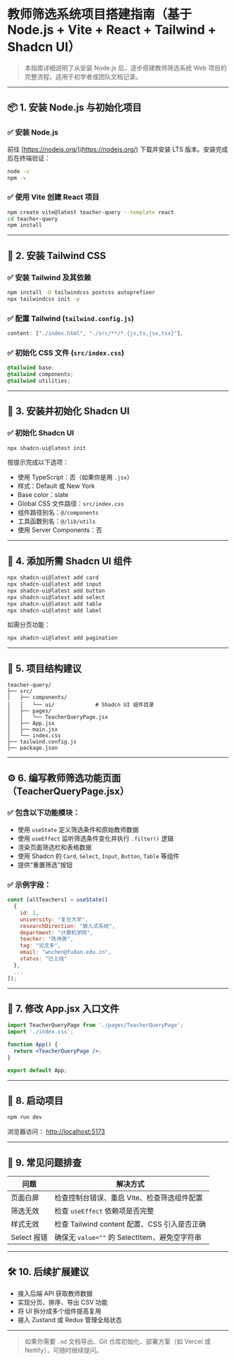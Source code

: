 
# 教师筛选系统项目搭建指南（基于 Node.js + Vite + React + Tailwind + Shadcn UI）

> 本指南详细说明了从安装 Node.js 后，逐步搭建教师筛选系统 Web 项目的完整流程，适用于初学者或团队文档记录。

---

## 📦 1. 安装 Node.js 与初始化项目

### ✅ 安装 Node.js

前往 [https://nodejs.org/](https://nodejs.org/) 下载并安装 LTS 版本。安装完成后在终端验证：

```bash
node -v
npm -v
```

### ✅ 使用 Vite 创建 React 项目

```bash
npm create vite@latest teacher-query --template react
cd teacher-query
npm install
```

---

## 🧱 2. 安装 Tailwind CSS

### ✅ 安装 Tailwind 及其依赖

```bash
npm install -D tailwindcss postcss autoprefixer
npx tailwindcss init -p
```

### ✅ 配置 Tailwind (`tailwind.config.js`)

```js
content: ["./index.html", "./src/**/*.{js,ts,jsx,tsx}"],
```

### ✅ 初始化 CSS 文件 (`src/index.css`)

```css
@tailwind base;
@tailwind components;
@tailwind utilities;
```

---

## 🎨 3. 安装并初始化 Shadcn UI

### ✅ 初始化 Shadcn UI

```bash
npx shadcn-ui@latest init
```

按提示完成以下选项：

- 使用 TypeScript：否（如果你是用 `.jsx`）
- 样式：Default 或 New York
- Base color：slate
- Global CSS 文件路径：`src/index.css`
- 组件路径别名：`@/components`
- 工具函数别名：`@/lib/utils`
- 使用 Server Components：否

---

## 🧩 4. 添加所需 Shadcn UI 组件

```bash
npx shadcn-ui@latest add card
npx shadcn-ui@latest add input
npx shadcn-ui@latest add button
npx shadcn-ui@latest add select
npx shadcn-ui@latest add table
npx shadcn-ui@latest add label
```

如需分页功能：

```bash
npx shadcn-ui@latest add pagination
```

---

## 📁 5. 项目结构建议

```plaintext
teacher-query/
├── src/
│   ├── components/
│   │   └── ui/             # Shadcn UI 组件目录
│   ├── pages/
│   │   └── TeacherQueryPage.jsx
│   ├── App.jsx
│   ├── main.jsx
│   └── index.css
├── tailwind.config.js
├── package.json
```

---

## ⚙️ 6. 编写教师筛选功能页面（TeacherQueryPage.jsx）

### ✅ 包含以下功能模块：

- 使用 `useState` 定义筛选条件和原始教师数据
- 使用 `useEffect` 监听筛选条件变化并执行 `.filter()` 逻辑
- 渲染页面筛选栏和表格数据
- 使用 Shadcn 的 `Card`, `Select`, `Input`, `Button`, `Table` 等组件
- 提供“重置筛选”按钮

### ✅ 示例字段：

```js
const [allTeachers] = useState([
  {
    id: 1,
    university: "复旦大学",
    researchDirection: "嵌入式系统",
    department: "计算机学院",
    teacher: "陈伟男",
    tag: "论文多",
    email: "wnchen@fudan.edu.cn",
    status: "已上线"
  },
  ...
]);
```

---

## 🔗 7. 修改 App.jsx 入口文件

```jsx
import TeacherQueryPage from './pages/TeacherQueryPage';
import './index.css';

function App() {
  return <TeacherQueryPage />;
}

export default App;
```

---

## 🚀 8. 启动项目

```bash
npm run dev
```

浏览器访问： [http://localhost:5173](http://localhost:5173)

---

## 🧪 9. 常见问题排查

| 问题 | 解决方式 |
|------|----------|
| 页面白屏 | 检查控制台错误、重启 Vite、检查筛选组件配置 |
| 筛选无效 | 检查 `useEffect` 依赖项是否完整 |
| 样式无效 | 检查 Tailwind content 配置、CSS 引入是否正确 |
| Select 报错 | 确保无 `value=""` 的 SelectItem，避免空字符串 |

---

## 🛠️ 10. 后续扩展建议

- 接入后端 API 获取教师数据
- 实现分页、排序、导出 CSV 功能
- 将 UI 拆分成多个组件提高复用
- 接入 Zustand 或 Redux 管理全局状态

---

> 如果你需要 `.md` 文档导出、Git 仓库初始化、部署方案（如 Vercel 或 Netlify），可随时继续提问。
